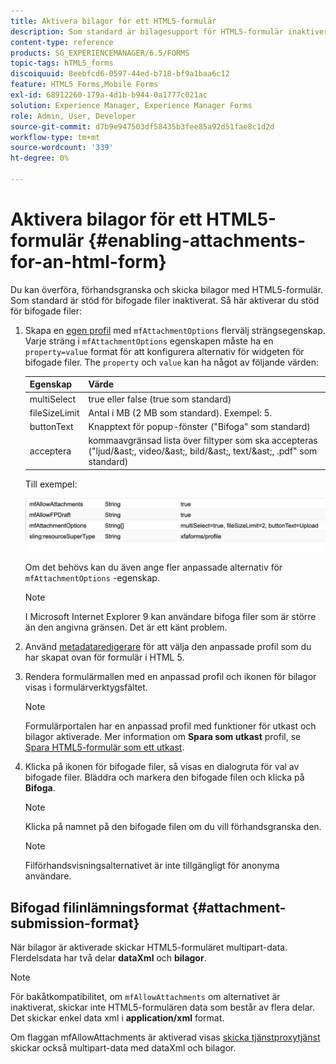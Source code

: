 ```yaml
---
title: Aktivera bilagor för ett HTML5-formulär
description: Som standard är bilagesupport för HTML5-formulär inaktiverat.
content-type: reference
products: SG_EXPERIENCEMANAGER/6.5/FORMS
topic-tags: hTML5_forms
discoiquuid: 8eebfcd6-0597-44ed-b718-bf9a1baa6c12
feature: HTML5 Forms,Mobile Forms
exl-id: 68912260-179a-4d1b-b944-0a1777c021ac
solution: Experience Manager, Experience Manager Forms
role: Admin, User, Developer
source-git-commit: d7b9e947503df58435b3fee85a92d51fae8c1d2d
workflow-type: tm+mt
source-wordcount: '339'
ht-degree: 0%

---
```


# Aktivera bilagor för ett HTML5-formulär {#enabling-attachments-for-an-html-form}

Du kan överföra, förhandsgranska och skicka bilagor med HTML5-formulär. Som standard är stöd för bifogade filer inaktiverat. Så här aktiverar du stöd för bifogade filer:

1. Skapa en [egen profil](/help/forms/using/custom-profile.md) med `mfAttachmentOptions` flervälj strängsegenskap. Varje sträng i `mfAttachmentOptions` egenskapen måste ha en `property=value` format för att konfigurera alternativ för widgeten för bifogade filer. The `property` och `value` kan ha något av följande värden:

   | Egenskap | Värde |
   |--- |---|
   | multiSelect | true eller false (true som standard) |
   | fileSizeLimit | Antal i MB (2 MB som standard). Exempel: 5. |
   | buttonText | Knapptext för popup-fönster (&quot;Bifoga&quot; som standard) |
   | acceptera | kommaavgränsad lista över filtyper som ska accepteras (&quot;ljud/&amp;ast;, video/&amp;ast;, bild/&amp;ast;, text/&amp;ast;, .pdf&quot; som standard) |

   Till exempel:

   ![konfigurera alternativ](assets/mfAttachmentOptions.png)

   Om det behövs kan du även ange fler anpassade alternativ för `mfAttachmentOptions` -egenskap.

   >[!NOTE]
   >
   >I Microsoft Internet Explorer 9 kan användare bifoga filer som är större än den angivna gränsen. Det är ett känt problem.

1. Använd [metadataredigerare](/help/forms/using/manage-form-metadata.md) för att välja den anpassade profil som du har skapat ovan för formulär i HTML 5.
1. Rendera formulärmallen med en anpassad profil och ikonen för bilagor visas i formulärverktygsfältet.

   >[!NOTE]
   >
   >Formulärportalen har en anpassad profil med funktioner för utkast och bilagor aktiverade. Mer information om **Spara som utkast** profil, se [Spara HTML5-formulär som ett utkast](/help/forms/using/saving-html5-form-draft.md).

1. Klicka på ikonen för bifogade filer, så visas en dialogruta för val av bifogade filer. Bläddra och markera den bifogade filen och klicka på **Bifoga**.

   >[!NOTE]
   >
   >Klicka på namnet på den bifogade filen om du vill förhandsgranska den.

   >[!NOTE]
   >
   >Filförhandsvisningsalternativet är inte tillgängligt för anonyma användare.

## Bifogad filinlämningsformat {#attachment-submission-format}

När bilagor är aktiverade skickar HTML5-formuläret multipart-data. Flerdelsdata har två delar **dataXml** och **bilagor**.

>[!NOTE]
>
>För bakåtkompatibilitet, om `mfAllowAttachments` om alternativet är inaktiverat, skickar inte HTML5-formulären data som består av flera delar. Det skickar enkel data xml i **application/xml** format.

Om flaggan mfAllowAttachments är aktiverad visas [skicka tjänstproxytjänst](/help/forms/using/service-proxy.md) skickar också multipart-data med dataXml och bilagor.
